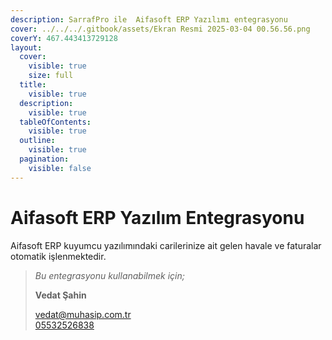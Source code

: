 ```yaml
---
description: SarrafPro ile  Aifasoft ERP Yazılımı entegrasyonu
cover: ../../../.gitbook/assets/Ekran Resmi 2025-03-04 00.56.56.png
coverY: 467.443413729128
layout:
  cover:
    visible: true
    size: full
  title:
    visible: true
  description:
    visible: true
  tableOfContents:
    visible: true
  outline:
    visible: true
  pagination:
    visible: false
---
```


# Aifasoft ERP Yazılım Entegrasyonu

Aifasoft ERP kuyumcu yazılımındaki carilerinize ait gelen havale ve faturalar otomatik işlenmektedir.



> _Bu entegrasyonu kullanabilmek için;_
>
> **Vedat Şahin**
>
> [vedat@muhasip.com.tr](mailto:vedat@muhasip.com.tr)\
> [05532526838](tel:05532526838)
